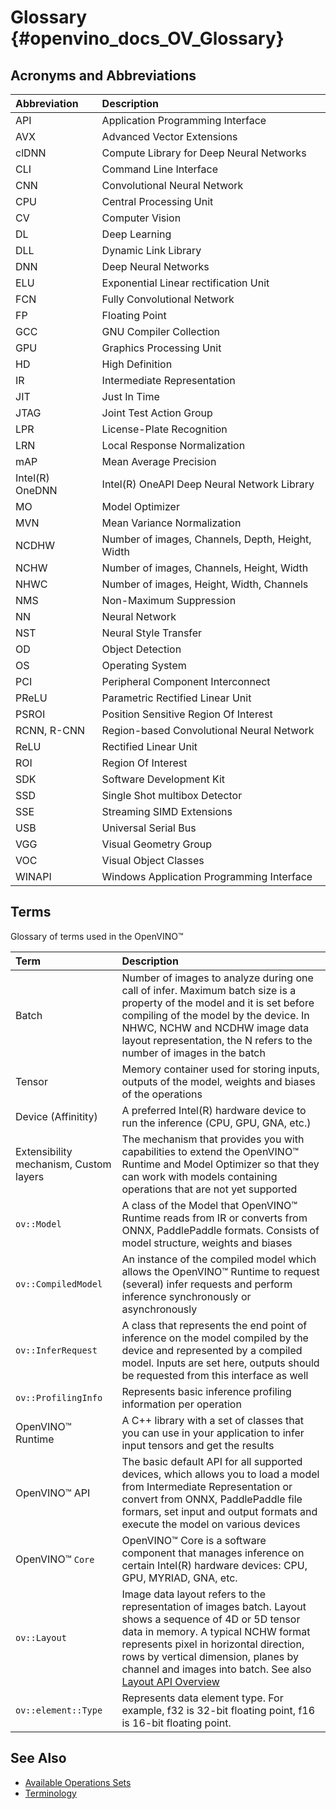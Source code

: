 # Glossary {#openvino_docs_OV_Glossary}

## Acronyms and Abbreviations

| Abbreviation      | Description     |
| :---              | :--- |
| API               | Application Programming Interface |
| AVX               | Advanced Vector Extensions |
| clDNN             | Compute Library for Deep Neural Networks |
| CLI               | Command Line Interface |
| CNN               | Convolutional Neural Network |
| CPU               | Central Processing Unit |
| CV                | Computer Vision |
| DL                | Deep Learning |
| DLL               | Dynamic Link Library |
| DNN               | Deep Neural Networks |
| ELU               | Exponential Linear rectification Unit |
| FCN               | Fully Convolutional Network |
| FP                | Floating Point |
| GCC               | GNU Compiler Collection |
| GPU               | Graphics Processing Unit |
| HD                | High Definition |
| IR                | Intermediate Representation |
| JIT               | Just In Time |
| JTAG              | Joint Test Action Group |
| LPR               | License-Plate Recognition |
| LRN               | Local Response Normalization |
| mAP               | Mean Average Precision |
| Intel(R) OneDNN   | Intel(R) OneAPI Deep Neural Network Library |
| MO                | Model Optimizer |
| MVN               | Mean Variance Normalization |
| NCDHW             | Number of images, Channels, Depth, Height, Width |
| NCHW              | Number of images, Channels, Height, Width |
| NHWC              | Number of images, Height, Width, Channels |
| NMS               | Non-Maximum Suppression |
| NN                | Neural Network |
| NST               | Neural Style Transfer |
| OD                | Object Detection |
| OS                | Operating System |
| PCI               | Peripheral Component Interconnect |
| PReLU             | Parametric Rectified Linear Unit |
| PSROI             | Position Sensitive Region Of Interest |
| RCNN, R-CNN       | Region-based Convolutional Neural Network |
| ReLU              | Rectified Linear Unit |
| ROI               | Region Of Interest |
| SDK               | Software Development Kit |
| SSD               | Single Shot multibox Detector |
| SSE               | Streaming SIMD Extensions |
| USB               | Universal Serial Bus |
| VGG               | Visual Geometry Group |
| VOC               | Visual Object Classes |
| WINAPI            | Windows Application Programming Interface |

## Terms

Glossary of terms used in the OpenVINO™


| Term                        | Description                                                                                                                                                                                                                                                                                                                        |
| :---                        |:-----------------------------------------------------------------------------------------------------------------------------------------------------------------------------------------------------------------------------------------------------------------------------------------------------------------------------------|
| Batch | Number of images to analyze during one call of infer. Maximum batch size is a property of the model and it is set before compiling of the model by the device. In NHWC, NCHW and NCDHW image data layout representation, the N refers to the number of images in the batch                                                       |
| Tensor | Memory container used for storing inputs, outputs of the model, weights and biases of the operations                                                                                                                                                                                                                                 |
| Device (Affinitity) | A preferred Intel(R) hardware device to run the inference (CPU, GPU, GNA, etc.)                                                                                                                                                                                                                                                         |
| Extensibility mechanism, Custom layers | The mechanism that provides you with capabilities to extend the OpenVINO™ Runtime and Model Optimizer so that they can work with models containing operations that are not yet supported                                                                                                                                           |
| <code>ov::Model</code> | A class of the Model that OpenVINO™ Runtime reads from IR or converts from ONNX, PaddlePaddle formats. Consists of model structure, weights and biases                                                                                                                                                                                                                                |
| <code>ov::CompiledModel</code> | An instance of the compiled model which allows the OpenVINO™ Runtime to request (several) infer requests and perform inference synchronously or asynchronously                                                                                                                                                                     |
| <code>ov::InferRequest</code> | A class that represents the end point of inference on the model compiled by the device and represented by a compiled model. Inputs are set here, outputs should be requested from this interface as well                                                                                                                           |
| <code>ov::ProfilingInfo</code> | Represents basic inference profiling information per operation                                                                                                                                                                                                                                                                         |
| OpenVINO™ Runtime | A C++ library with a set of classes that you can use in your application to infer input tensors and get the results                                                                                                                                                                                                           |
| OpenVINO™ API | The basic default API for all supported devices, which allows you to load a model from Intermediate Representation or convert from ONNX, PaddlePaddle file formars, set input and output formats and execute the model on various devices                                                                                                                                          |
| OpenVINO™ <code>Core</code> | OpenVINO™ Core is a software component that manages inference on certain Intel(R) hardware devices: CPU, GPU, MYRIAD, GNA, etc.                                                                                                                                                                                                    |
| <code>ov::Layout</code> | Image data layout refers to the representation of images batch. Layout shows a sequence of 4D or 5D tensor data in memory. A typical NCHW format represents pixel in horizontal direction, rows by vertical dimension, planes by channel and images into batch. See also [Layout API Overview](./OV_Runtime_UG/layout_overview.md) |
| <code>ov::element::Type</code> | Represents data element type. For example, f32 is 32-bit floating point, f16 is 16-bit floating point.                                                                                                                                                         |


## See Also
* [Available Operations Sets](ops/opset.md)
* [Terminology](OV_Runtime_UG/supported_plugins/Supported_Devices.md)
